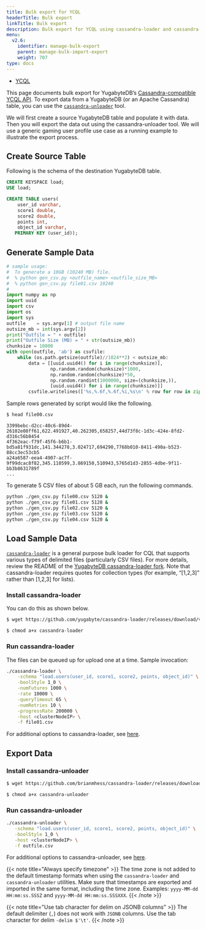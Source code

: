 ```yaml
---
title: Bulk export for YCQL
headerTitle: Bulk export
linkTitle: Bulk export
description: Bulk export for YCQL using cassandra-loader and cassandra-unloader.
menu:
  v2.6:
    identifier: manage-bulk-export
    parent: manage-bulk-import-export
    weight: 707
type: docs
---
```


<ul class="nav nav-tabs-alt nav-tabs-yb">
  <li >
    <a href="" class="nav-link active">
      <i class="icon-cassandra" aria-hidden="true"></i>
      YCQL
    </a>
  </li>
</ul>

This page documents bulk export for YugabyteDB’s [Cassandra-compatible YCQL API](../../../../api/ycql). To export data from a YugabyteDB (or an Apache Cassandra) table, you can use the [`cassandra-unloader`](https://github.com/yugabyte/cassandra-loader#cassandra-unloader) tool.

We will first create a source YugabyteDB table and populate it with data. Then you will export the data out using the cassandra-unloader tool. We will use a generic gaming user profile use case as a running example to illustrate the export process.

## Create Source Table

Following is the schema of the destination YugabyteDB table.

```sql
CREATE KEYSPACE load;
USE load;

CREATE TABLE users(
	user_id varchar,
	score1 double,
	score2 double,
	points int,
	object_id varchar,
   PRIMARY KEY (user_id));
```

## Generate Sample Data

```py
# sample usage:
#  To generate a 10GB (10240 MB) file.
#  % python gen_csv.py <outfile_name> <outfile_size_MB>
#  % python gen_csv.py file01.csv 10240
#
import numpy as np
import uuid
import csv
import os
import sys
outfile    = sys.argv[1] # output file name
outsize_mb = int(sys.argv[2])
print("Outfile = " + outfile)
print("Outfile Size (MB) = " + str(outsize_mb))
chunksize = 10000
with open(outfile, 'ab') as csvfile:
    while (os.path.getsize(outfile)//1024**2) < outsize_mb:
        data = [[uuid.uuid4() for i in range(chunksize)],
                np.random.random(chunksize)*1000,
                np.random.random(chunksize)*50,
                np.random.randint(1000000, size=(chunksize,)),
                [uuid.uuid4() for i in range(chunksize)]]
        csvfile.writelines(['%s,%.6f,%.6f,%i,%s\n' % row for row in zip(*data)])
```

Sample rows generated by script would like the following.

```sh
$ head file00.csv
```
```
3399bebc-d2cc-40c6-89d4-26102e08ff61,622.491927,40.262305,658257,44d73f8c-1d3c-424e-8fd2-d316c56b8454
4f362eac-f79f-45f6-b6b1-bd5a81f931dc,141.344278,3.024717,694290,7768b010-8411-490a-b523-88cc3ec53cb5
a24a6587-eea4-4907-ac7f-9f99dcac8f82,345.110599,3.869150,510943,5765d1d3-2855-4dbe-9f11-bb3b8631789f
...
```

To generate 5 CSV files of about 5 GB each, run the following commands.

```sh
python ./gen_csv.py file00.csv 5120 &
python ./gen_csv.py file01.csv 5120 &
python ./gen_csv.py file02.csv 5120 &
python ./gen_csv.py file03.csv 5120 &
python ./gen_csv.py file04.csv 5120 &
```

## Load Sample Data

[`cassandra-loader`](https://github.com/brianmhess/cassandra-loader) is a general purpose bulk loader for CQL that supports various types of delimited files (particularly CSV files). For more details, review the README of the [YugabyteDB cassandra-loader fork](https://github.com/yugabyte/cassandra-loader/). Note that cassandra-loader requires quotes for collection types (for example, “[1,2,3]” rather than [1,2,3] for lists).

### Install cassandra-loader

You can do this as shown below.

```sh
$ wget https://github.com/yugabyte/cassandra-loader/releases/download/v0.0.27-yb-2/cassandra-loader
```

```sh
$ chmod a+x cassandra-loader
```

### Run cassandra-loader

The files can be queued up for upload one at a time. Sample invocation:

```sh
./cassandra-loader \
    -schema "load.users(user_id, score1, score2, points, object_id)" \
    -boolStyle 1_0 \
    -numFutures 1000 \
    -rate 10000 \
    -queryTimeout 65 \
    -numRetries 10 \
    -progressRate 200000 \
    -host <clusterNodeIP> \
    -f file01.csv
```

For additional options to cassandra-loader, see [here](https://github.com/yugabyte/cassandra-loader#options).

## Export Data

### Install cassandra-unloader

```sh
$ wget https://github.com/brianmhess/cassandra-loader/releases/download/v0.0.27/cassandra-unloader
```

```sh
$ chmod a+x cassandra-unloader
```

### Run cassandra-unloader

```sh
./cassandra-unloader \
   -schema "load.users(user_id, score1, score2, points, object_id)" \
   -boolStyle 1_0 \
   -host <clusterNodeIP> \
   -f outfile.csv
```

For additional options to cassandra-unloader, see [here](https://github.com/yugabyte/cassandra-loader#cassandra-unloader).

{{< note title="Always specify timezone" >}}
The time zone is not added to the default timestamp formats when using the `cassandra-loader` and `cassandra-unloader` utilities.
Make sure that timestamps are exported and imported in the same format, including the time zone.
Examples:  `yyyy-MM-dd HH:mm:ss.SSSZ` and `yyyy-MM-dd HH:mm:ss.SSSXXX`.
{{< /note >}}


{{< note title="Use tab character for delim on JSONB columns" >}}
The default delimiter (`,`) does not work with `JSONB` columns. Use the tab character for delim `-delim $'\t'`.
{{< /note >}}
